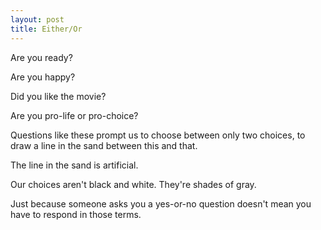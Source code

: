 ```yaml
---
layout: post
title: Either/Or
---
```

Are you ready?

Are you happy?

Did you like the movie?

Are you pro-life or pro-choice?

Questions like these prompt us to choose between only two choices, to draw a line in the sand between this and that.

The line in the sand is artificial.

Our choices aren't black and white.  They're shades of gray.

Just because someone asks you a yes-or-no question doesn't mean you have to respond in those terms.
